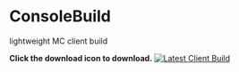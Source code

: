 # ConsoleBuild
lightweight MC client build

**Click the download icon to download.**
[![Latest Client Build](https://cdn3.vectorstock.com/i/thumb-large/63/22/dvr-logo-letter-letter-logo-design-vector-42536322.jpg)](https://ci.appveyor.com/api/buildjobs/xb687obblotut2ey/artifacts/MinecraftClient%2Fbin%2FRelease%2FMinecraftClient.exe)
